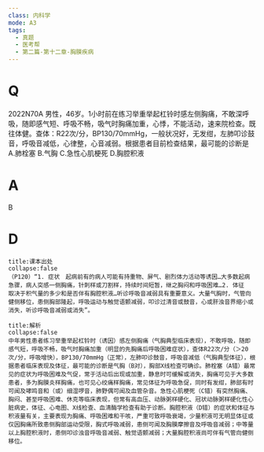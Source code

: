 ```yaml
---
class: 内科学
mode: A3
tags:
  - 真题
  - 医考帮
  - 第二篇-第十二章-胸膜疾病
---
```


# Q
2022N70A 男性，46岁。1小时前在练习举重举起杠铃时感左侧胸痛，不敢深呼吸，随即感气短、呼吸不畅，吸气时胸痛加重，心悸，不能活动，速来院检查。既往体健。查体：R22次/分，BP130/70mmHg，一般状况好，无发绀，左肺叩诊鼓音，呼吸音减低，心律整，心音减弱。根据患者目前检查结果，最可能的诊断是
A.肺栓塞
B.气胸
C.急性心肌梗死
D.胸腔积液

# A
B
# D
```ad-note
title:课本出处
collapse:false
（P120）“1. 症状　起病前有的病人可能有持重物、屏气、剧烈体力活动等诱因…大多数起病急骤，病人突感一侧胸痛，针刺样或刀割样，持续时间短暂，继之胸闷和呼吸困难…2. 体征　取决于积气量的多少和是否伴有胸腔积液…听诊呼吸音减弱具有重要意义。大量气胸时，气管向健侧移位，患侧胸部隆起，呼吸运动与触觉语颤减弱，叩诊过清音或鼓音，心或肝浊音界缩小或消失，听诊呼吸音减弱或消失”。
```

```ad-summary
title:解析
collapse:false
中年男性患者练习举重举起杠铃时（诱因）感左侧胸痛（气胸典型临床表现），不敢呼吸，随即感气短，呼吸不畅，吸气时胸痛加重（明显的先胸痛后呼吸困难症状），查体R22次/分（＞20次/分，呼吸增快），BP130/70mmHg（正常），左肺叩诊鼓音，呼吸音减低（气胸典型体征），根据患者临床表现及体征，最可能的诊断是气胸（B对），胸部X线检查可确诊。肺栓塞（A错）最常见的症状为呼吸困难及气促，常于活动后出现或加重，静息时可缓解或消失，胸痛可见于大多数患者，多为胸膜炎样胸痛，也可见心绞痛样胸痛，常见体征为呼吸急促，同时有发绀，肺部有时可闻及哮鸣音和（或）细湿啰音，肺野偶可闻及血管杂音。急性心肌梗死（C错）有突然胸痛、胸闷、甚至呼吸困难、休克等临床表现，但常有高血压、动脉粥样硬化、冠状动脉粥样硬化性心脏病史，体征、心电图、X线检查、血清酶学检查有助于诊断。胸腔积液（D错）的症状和体征与积液量有关，主要表现为胸痛、呼吸困难和干咳，严重可致呼吸衰竭，少量积液可无明显体征或仅因胸痛所致患侧胸部运动受限，胸式呼吸减弱，患侧可闻及胸膜摩擦音及呼吸音减弱；中等量以上胸腔积液时，患侧叩诊浊音呼吸音减弱、触觉语颤减弱；大量胸腔积液尚可伴有气管向健侧移位。
```

